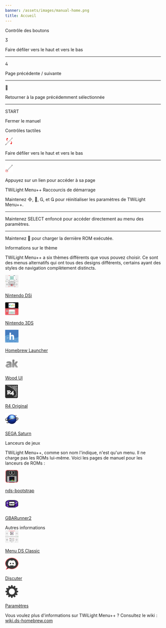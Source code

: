 ```yaml
---
banner: /assets/images/manual-home.png
title: Accueil
---
```


<div id="button-controls" class="section-title">Contrôle des boutons</div>
<div class="section-body">
    <div class="button-action-group">
        <p class="button-action button">&#xE07D;</p>
        <p class="button-action-text">Faire défiler vers le haut et vers le bas</p>
    </div>
    <hr>
    <div class="button-action-group">
        <p class="button-action button">&#xE07E;</p>
        <p class="button-action-text">Page précédente / suivante</p>
    </div>
    <hr>
    <div class="button-action-group">
        <p class="button-action button">&#xE001;</p>
        <p class="button-action-text">Retourner à la page précédemment sélectionnée</p>
    </div>
    <hr>
    <div class="button-action-group">
        <p class="button-action">START</p>
        <p class="button-action-text">Fermer le manuel</p>
    </div>
</div>

<div id="touch-controls" class="section-title">Contrôles tactiles</div>
<div class="section-body">
    <div class="button-action-group">
        <p class="button-action"><img src="/assets/images/up-down.png" alt="Faire défiler vers le haut/bas sur l'écran tactile"></p>
        <p class="button-action-text">Faire défiler vers le haut et vers le bas</p>
    </div>
    <hr>
    <div class="button-action-group">
        <p class="button-action"><img src="/assets/images/tap.png" alt="Toucher l'écran tactile"></p>
        <p class="button-action-text">Appuyez sur un lien pour accéder à sa page</p>
    </div>
</div>

<div id="twilight-menu-boot-shortcuts" class="section-title">TWiLight Menu++ Raccourcis de démarrage</div>
<div class="section-body">
    <p>
        Maintenez &#xE000;, &#xE001;, &#xE002;, et &#xE003; pour réinitialiser les paramètres de TWiLight Menu++.
    </p>
    <hr>
    <p>
        Maintenez SELECT enfoncé pour accéder directement au menu des paramètres.
    </p>
    <hr>
    <p>
        Maintenez &#xE001; pour charger la dernière ROM exécutée.
    </p>
</div>

<div id="theme-information" class="section-title">Informations sur le thème</div>
<div class="section-body">
    <p class="mb-2">TWiLight Menu++ a six thèmes différents que vous pouvez choisir. Ce sont des menus alternatifs qui ont tous des designs différents, certains ayant des styles de navigation complètement distincts.</p>
    <div class="grid-container-3">
        <div class="grid-item">
            <img src="/assets/images/dsi-icon.png">
            <p>
                <a href="theme1-dsi">Nintendo DSi</a>
            </p>
        </div>
        <div class="grid-item">
            <img src="/assets/images/3ds-icon.png">
            <p>
                <a href="theme2-3ds">Nintendo 3DS</a>
            </p>
        </div>
        <div class="grid-item">
            <img src="/assets/images/hbl-icon.png">
            <p>
                <a href="theme6-hbl">Homebrew Launcher</a>
            </p>
        </div>
        <div class="grid-item">
            <img src="/assets/images/ak-icon.png">
            <p>
                <a href="theme4-acekard">Wood UI</a>
            </p>
        </div>
        <div class="grid-item">
            <img src="/assets/images/r4-icon.png">
            <p>
                <a href="theme3-r4">R4 Original</a>
            </p>
        </div>
        <div class="grid-item">
            <img src="/assets/images/saturn-logo.png">
            <p>
                <a href="theme5-saturn">SEGA Saturn</a>
            </p>
        </div>
    </div>
</div>

<div id="game-loaders" class="section-title">Lanceurs de jeux</div>
<div class="section-body">
    <p class="mb-2">TWiLight Menu++, comme son nom l'indique, n'est qu'un menu. Il ne charge pas les ROMs lui-même. Voici les pages de manuel pour les lanceurs de ROMs :</p>
    <div class="grid-container-2">
        <div class="grid-item">
            <img src="/assets/images/ndsb-icon.png">
            <p>
                <a href="nds-bootstrap">nds-bootstrap</a>
            </p>
        </div>
        <div class="grid-item">
            <img src="/assets/images/gba-icon.png">
            <p>
                <a href="gbarunner2">GBARunner2</a>
            </p>
        </div>
    </div>
</div>

<div id="other-information" class="section-title">Autres informations</div>
<div class="section-body">
    <div class="grid-container-3 mb-2">
        <div class="grid-item">
            <img src="/assets/images/ds-icon.png">
            <p>
                <a href="ds-classic-menu">Menu DS Classic</a>
            </p>
        </div>
        <div class="grid-item">
            <img src="/assets/images/chat-icon.png">
            <p>
                <a href="chat">Discuter</a>
            </p>
        </div>
        <div class="grid-item">
            <img src="/assets/images/settings-icon.png">
            <p>
                <a href="settings">Paramètres</a>
            </p>
        </div>
    </div>
    <p>
        Vous voulez plus d'informations sur TWiLight Menu++ ? Consultez le wiki :<br><a href="https://wiki.ds-homebrew.com">wiki.ds-homebrew.com</a>
    </p>
</div>
